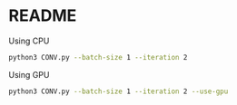 # README
Using CPU

```sh
python3 CONV.py --batch-size 1 --iteration 2
```

Using GPU

```sh
python3 CONV.py --batch-size 1 --iteration 2 --use-gpu
```